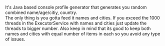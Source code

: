 It's Java based console profile generator that generates you random combined name/age/citiy, country.  
The only thing is you gotta feed it names and cities. If you exceed the 1000 threads in the ExecutorService with names and cities just update the threads to bigger number.
Also keep in mind that its good to keep both names and cities with equal number of items in each so you avoid any type of issues.
